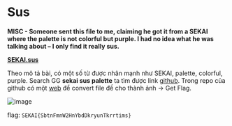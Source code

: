 # Sus
**MISC - Someone sent this file to me, claiming he got it from a SEKAI where the palette is not colorful but purple. I had no idea what he was talking about – I only find it really sus.**

[**SEKAI.sus**](https://github.com/plue0709/Write-Up/blob/main/sekaiCTF/Misc/sus/SEKAI.sus)

Theo mô tả bài, có một số từ được nhân mạnh như SEKAI, palette, colorful, purple. Search GG **sekai sus palette** ta tìm được link [github](https://github.com/k0tayan/SekaiSUS2img). Trong repo của github có một [web](https://sekai-sus-2img.vercel.app/) để convert file đề cho thành ảnh -> Get Flag.

![image](https://user-images.githubusercontent.com/80806913/193753462-d3015830-6521-4d54-a753-16a4be368b8e.png)

flag: `SEKAI{SbtnFmnW2HnYbdDkryunTkrrtims}`
